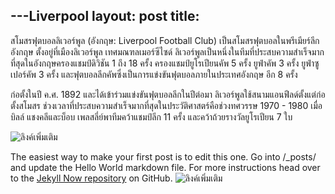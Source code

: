 ---Liverpool
layout: post
title: 
---

 สโมสรฟุตบอลลิเวอร์พูล (อังกฤษ: Liverpool Football Club) เป็นสโมสรฟุตบอลในพรีเมียร์ลีกอังกฤษ ตั้งอยู่ที่เมืองลิเวอร์พูล เทศมณฑลเมอร์ซีไซด์ ลิเวอร์พูลเป็นหนึ่งในทีมที่ประสบความสำเร็จมากที่สุดในอังกฤษครองแชมป์ดิวิชัน 1 ถึง 18 ครั้ง ครองแชมป์ยูโรเปียนคัพ 5 ครั้ง ยูฟ่าคัพ 3 ครั้ง ยูฟ่าซูเปอร์คัพ 3 ครั้ง และฟุตบอลลีกคัพซึ่งเป็นการแข่งขันฟุตบอลภายในประเทศอังกฤษ อีก 8 ครั้ง

ก่อตั้งในปี ค.ศ. 1892 และได้เข้าร่วมแข่งขันฟุตบอลลีกในปีต่อมา ลิเวอร์พูลใช้สนามแอนฟีลด์ตั้งแต่ก่อตั้งสโมสร ช่วงเวลาที่ประสบความสำเร็จมากที่สุดในประวัติศาสตร์คือช่วงทศวรรษ 1970 - 1980 เมื่อบิลล์ แชงคลีและบ็อบ เพลสลี่ย์พาทีมคว้าแชมป์ลีก 11 ครั้ง และคว้าถ้วยรางวัลยูโรเปียน 7 ใบ


![ลิงค์เพิ่มเติม](http://www.siamliverpool.com/images/clubhistory/12.jpg)

The easiest way to make your first post is to edit this one. Go into /_posts/ and update the Hello World markdown file. For more instructions head over to the [Jekyll Now repository](https://github.com/barryclark/jekyll-now) on GitHub.
![ลิงค์เพิ่มเติม](https://th.wikipedia.org/wiki/)
